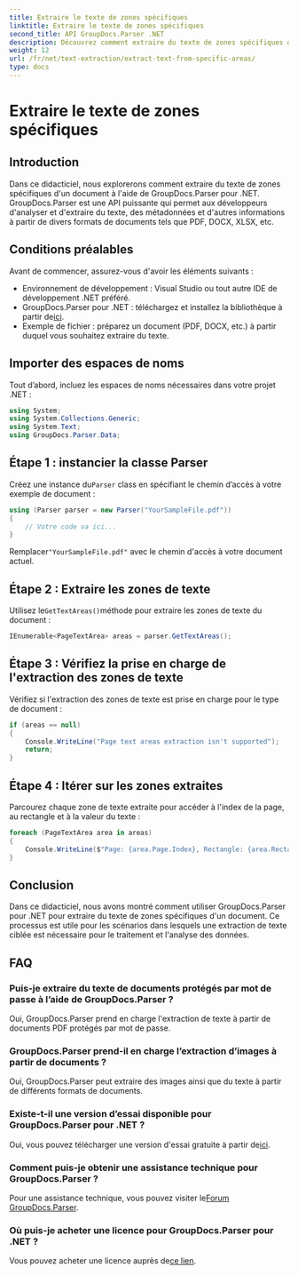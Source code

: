 ```yaml
---
title: Extraire le texte de zones spécifiques
linktitle: Extraire le texte de zones spécifiques
second_title: API GroupDocs.Parser .NET
description: Découvrez comment extraire du texte de zones spécifiques de documents à l'aide de GroupDocs.Parser pour .NET. Guide facile étape par étape.
weight: 12
url: /fr/net/text-extraction/extract-text-from-specific-areas/
type: docs
---
```

# Extraire le texte de zones spécifiques

## Introduction
Dans ce didacticiel, nous explorerons comment extraire du texte de zones spécifiques d'un document à l'aide de GroupDocs.Parser pour .NET. GroupDocs.Parser est une API puissante qui permet aux développeurs d'analyser et d'extraire du texte, des métadonnées et d'autres informations à partir de divers formats de documents tels que PDF, DOCX, XLSX, etc.
## Conditions préalables
Avant de commencer, assurez-vous d'avoir les éléments suivants :
- Environnement de développement : Visual Studio ou tout autre IDE de développement .NET préféré.
-  GroupDocs.Parser pour .NET : téléchargez et installez la bibliothèque à partir de[ici](https://releases.groupdocs.com/parser/net/).
- Exemple de fichier : préparez un document (PDF, DOCX, etc.) à partir duquel vous souhaitez extraire du texte.

## Importer des espaces de noms
Tout d’abord, incluez les espaces de noms nécessaires dans votre projet .NET :
```csharp
using System;
using System.Collections.Generic;
using System.Text;
using GroupDocs.Parser.Data;
```
## Étape 1 : instancier la classe Parser
 Créez une instance du`Parser` class en spécifiant le chemin d’accès à votre exemple de document :
```csharp
using (Parser parser = new Parser("YourSampleFile.pdf"))
{
    // Votre code va ici...
}
```
 Remplacer`"YourSampleFile.pdf"` avec le chemin d'accès à votre document actuel.
## Étape 2 : Extraire les zones de texte
 Utilisez le`GetTextAreas()`méthode pour extraire les zones de texte du document :
```csharp
IEnumerable<PageTextArea> areas = parser.GetTextAreas();
```
## Étape 3 : Vérifiez la prise en charge de l'extraction des zones de texte
Vérifiez si l'extraction des zones de texte est prise en charge pour le type de document :
```csharp
if (areas == null)
{
    Console.WriteLine("Page text areas extraction isn't supported");
    return;
}
```
## Étape 4 : Itérer sur les zones extraites
Parcourez chaque zone de texte extraite pour accéder à l'index de la page, au rectangle et à la valeur du texte :
```csharp
foreach (PageTextArea area in areas)
{
    Console.WriteLine($"Page: {area.Page.Index}, Rectangle: {area.Rectangle}, Text: {area.Text}");
}
```

## Conclusion
Dans ce didacticiel, nous avons montré comment utiliser GroupDocs.Parser pour .NET pour extraire du texte de zones spécifiques d'un document. Ce processus est utile pour les scénarios dans lesquels une extraction de texte ciblée est nécessaire pour le traitement et l'analyse des données.

## FAQ
### Puis-je extraire du texte de documents protégés par mot de passe à l’aide de GroupDocs.Parser ?
Oui, GroupDocs.Parser prend en charge l'extraction de texte à partir de documents PDF protégés par mot de passe.
### GroupDocs.Parser prend-il en charge l’extraction d’images à partir de documents ?
Oui, GroupDocs.Parser peut extraire des images ainsi que du texte à partir de différents formats de documents.
### Existe-t-il une version d’essai disponible pour GroupDocs.Parser pour .NET ?
 Oui, vous pouvez télécharger une version d'essai gratuite à partir de[ici](https://releases.groupdocs.com/).
### Comment puis-je obtenir une assistance technique pour GroupDocs.Parser ?
 Pour une assistance technique, vous pouvez visiter le[Forum GroupDocs.Parser](https://forum.groupdocs.com/c/parser/17).
### Où puis-je acheter une licence pour GroupDocs.Parser pour .NET ?
 Vous pouvez acheter une licence auprès de[ce lien](https://purchase.groupdocs.com/buy).